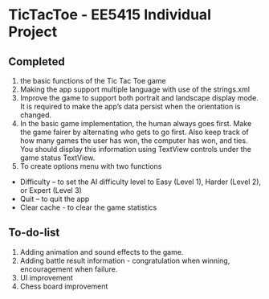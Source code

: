 # TicTacToe - EE5415 Individual Project

## Completed
1. the basic functions of the Tic Tac Toe game
2. Making the app support multiple language with use of the strings.xml
3. Improve the game to support both portrait and landscape display mode. It is required to make the app’s data persist when the orientation is changed.
4. In the basic game implementation, the human always goes first. Make the game fairer by alternating who gets to go first. Also keep track of how many games the user has won, the
computer has won, and ties. You should display this information using TextView controls under the game status TextView.
5. To create options menu with two functions
- Difficulty – to set the AI difficulty level to Easy (Level 1), Harder (Level 2), or Expert (Level 3)
- Quit – to quit the app
- Clear cache - to clear the game statistics

## To-do-list
1. Adding animation and sound effects to the game.
2. Adding battle result information - congratulation when winning, encouragement when failure.
3. UI improvement
4. Chess board improvement
